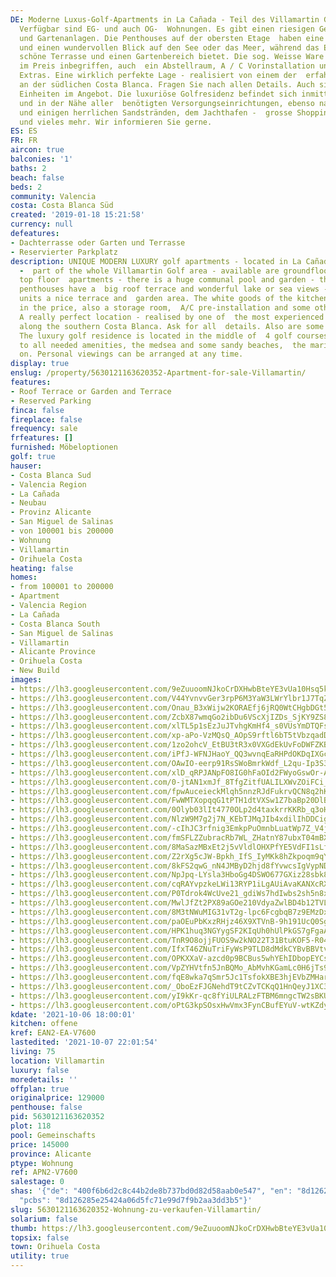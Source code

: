 ```yaml
---
DE: Moderne Luxus-Golf-Apartments in La Cañada - Teil des Villamartin Golf Gebiets.
  Verfügbar sind EG- und auch OG-  Wohnungen. Es gibt einen riesigen Gemeinschaftspool
  und Gartenanlagen. Die Penthouses auf der obersten Etage  haben eine große Dachterrasse
  und einen wundervollen Blick auf den See oder das Meer, während das Erdgeschoss  eine
  schöne Terrasse und einen Gartenbereich bietet. Die sog. Weisse Ware der Küche ist
  im Preis inbegriffen, auch  ein Abstellraum, A / C Vorinstallation und einige andere
  Extras. Eine wirklich perfekte Lage - realisiert von einem der  erfahrensten Familienunternehmen
  an der südlichen Costa Blanca. Fragen Sie nach allen Details. Auch sind einige 3  Sz
  Einheiten im Angebot. Die luxuriöse Golfresidenz befindet sich inmitten von 4 Golfplätzen
  und in der Nähe aller  benötigten Versorgungseinrichtungen, ebenso nahe zum Meer
  und einigen herrlichen Sandstränden, dem Jachthafen -  grosse Shopping-Zentren -
  und vieles mehr. Wir informieren Sie gerne.
ES: ES
FR: FR
aircon: true
balconies: '1'
baths: 2
beach: false
beds: 2
community: Valencia
costa: Costa Blanca Süd
created: '2019-01-18 15:21:58'
currency: null
defeatures:
- Dachterrasse oder Garten und Terrasse
- Reservierter Parkplatz
description: UNIQUE MODERN LUXURY golf apartments - located in La Cañada (La Canyada)
  -  part of the whole Villamartin Golf area - available are groundfloor and also
  top floor  apartments - there is a huge communal pool and garden - the top floor
  penthouses have a  big roof terrace and wonderful lake or sea views - the groundfloor
  units a nice terrace and  garden area. The white goods of the kitchen are included
  in the price, also a storage room,  A/C pre-installation and some other extras.
  A really perfect location - realised by one of  the most experienced family builders
  along the southern Costa Blanca. Ask for all  details. Also are some 3bed available.
  The luxury golf residence is located in the middle of  4 golf courses and close
  to all needed amenities, the medsea and some sandy beaches,  the marina - and so
  on. Personal viewings can be arranged at any time.
display: true
enslug: /property/5630121163620352-Apartment-for-sale-Villamartin/
features:
- Roof Terrace or Garden and Terrace
- Reserved Parking
finca: false
fireplace: false
frequency: sale
frfeatures: []
furnished: Möbeloptionen
golf: true
hauser:
- Costa Blanca Sud
- Valencia Region
- La Cañada
- Neubau
- Provinz Alicante
- San Miguel de Salinas
- von 100001 bis 200000
- Wohnung
- Villamartin
- Orihuela Costa
heating: false
homes:
- from 100001 to 200000
- Apartment
- Valencia Region
- La Cañada
- Costa Blanca South
- San Miguel de Salinas
- Villamartin
- Alicante Province
- Orihuela Costa
- New Build
images:
- https://lh3.googleusercontent.com/9eZuuoomNJkoCrDXHwbBteYE3vUa10Hsq5ktROuu_g6D2bW105HjXDX01E77siW9GpyY58t3Z6J4DFK6Dby1R_kTSqBVKkULeQ=w640-rj-e30-l100
- https://lh3.googleusercontent.com/V44YvnvvGer3rpP6M3YaW3LWrYlbr1J7TqZSi0rzI7o27PdL5jeHhz8XeSB8dINKMTRp1n0lzmTElaZFsTR5Od2AcitvuE6soEE=w640-rj-e30-l100
- https://lh3.googleusercontent.com/Onau_B3xWijw2KORAEfj6jRQ0WtCHgbDGt5toyQzom2Kk0chQ7Tfw8XILAm5yRiTdcl8aKsESDDOY5FpwMDQ314eq1A691auGw=w640-rj-e30-l100
- https://lh3.googleusercontent.com/ZcbX87wmqGo2ibDu6VScXjIZDs_SjKY9ZS82JftLe2BpmpyRjAKQimvDLLcyqLFvoHvWmp2Nj7qFN5aUqWbJwzlju_dxsp2sMA=w640-rj-e30-l100
- https://lh3.googleusercontent.com/xlTL5p1sEzJuJTvhgKmHf4_s0VUsYmDTQFs8rCjliY2rtWCFNOOlivM_MF50iZe_W3hAl7CRSmK2SxxGr2rcm_fpeuCUkVpV=w640-rj-e30-l100
- https://lh3.googleusercontent.com/xp-aPo-VzMQsQ_AOpS9rftl6bT5tVbzqadDwqatqsUQJhN3aRnLtS7Ryim9Ts2Na2QF4AqgiyQUwgB2omfDF7vll53wFq4LOQg=w640-rj-e30-l100
- https://lh3.googleusercontent.com/1zo2ohcV_EtBU3tR3x0VXGdEkUvFoDWFZKBpeTI4n_zUbeAO6m1fCLE-id2pHnaGl8ZOJGbSFyfHVqjhr6hd2mKpz_C8ZXXw6A=w640-rj-e30-l100
- https://lh3.googleusercontent.com/iPfJ-WFNJHaoY_QQ3wvnqEaRHPdOKDqIXGc8sntNs7Z7Sv0yAEWLFugF5Pm87pjwFn6cpRPejO_Z4NFTj9I2SyD2jnqsO80Yhg=w640-rj-e30-l100
- https://lh3.googleusercontent.com/OAwIO-eerp91RsSWoBmrkWdf_L2qu-Ip3S3yHEqvVzZuNG8ZyLk4wDPQxCDw6P4xASxfJUvotXwdSMaMUAzMHsSavXyCkGrK=w640-rj-e30-l100
- https://lh3.googleusercontent.com/xlD_qRPJANpFO8IG0hFaOId2FWyoGswOr-ApIj0INlY-QbYfA23R1LrPJ2aIcvyqmpCyL9v53etAbw1zYctSKEeSZXFWd44c=w640-rj-e30-l100
- https://lh3.googleusercontent.com/0-jtAN1xmJf_8TfgZitfUALILXWvZOiFCi_kGDrLC0wdtjrDsWUiFeThjikMy8VASD2HhQLJAyx63JWWhsVcZJjqTvsrBss7pQ=w640-rj-e30-l100
- https://lh3.googleusercontent.com/fpwAuceieckMlqh5nnzRJdFukrvQCN8q2hKa-wtlUReyo-KncgvP7VNp04vDY7y12A94a9Q6jQR7wcUy4uyDagiG7hT2DCzs=w640-rj-e30-l100
- https://lh3.googleusercontent.com/FwWMTXopqqG1tPTH1dtVXSw1Z7baBp20DlB72_tOVN-ehoGhKzQWyTDhuFfb8ZA1NExHleyjsJCjF_hhWeYJ0iFstnlejlNNWw=w640-rj-e30-l100
- https://lh3.googleusercontent.com/0Olyb03lIt4770OLp2d4taxkrrKKRb_q3oHMjfta4k6P8xh2KyE_b82GPEXWWlhVUSjJm3jqlzyAajkjEWnEByPn5XPIOddN5g=w640-rj-e30-l100
- https://lh3.googleusercontent.com/NlzW9M7g2j7N_KEbTJMqJIb4xdilIhDDCigTiSdWSSrvIvTo3_KMuNKvOnfzpzhgAnFuM6eC5RNpSJ2qH0SYEU9Axpy92ijq=w640-rj-e30-l100
- https://lh3.googleusercontent.com/-cIhJC3rfnig3EmkpPuOmnbLuatWp7Z_V4j7zGDdwvZu-Mc9rP4ra-47Wh5rXbyDwN7rLe0lu8fP8WP2jnm-_ExyyY9iw0q8rHU=w640-rj-e30-l100
- https://lh3.googleusercontent.com/fmSFLZZubracRb7WL_ZHatnY87ubxT04mBXZhaJbNzjsy9DNH5KpRwTq-tylKju3p0Lg6jMnER2X9o3_VFcZEz_a8hH8nnJ6iA=w640-rj-e30-l100
- https://lh3.googleusercontent.com/8MaSazMBxEt2j5vVldlOHXPfYE5VdFI1sLfRIdhknccg_XB1DeJHt1KbqEm8Oh4UcfsGN-ILrb79u-5t8jrEvB7aA58BgppTSU4=w640-rj-e30-l100
- https://lh3.googleusercontent.com/Z2rXg5cJW-Bpkh_IfS_IyMKk8hZkpoqm9qY148wQZx15iYo3Kvwivl-Pzd1WQNl4cRsRIKo_H-mxA3SeWXkG2mg6w8HRg6Xj_k0=w640-rj-e30-l100
- https://lh3.googleusercontent.com/8kFS2qwG_nN4JMByD2hjd8fYvwcsIgVypNDa2831RJZQVzqkHCDxGQUkY1iVJeIMzogeqO39Y-hjBV2juOQ0Klpc60rAL5bOuCQ=w640-rj-e30-l100
- https://lh3.googleusercontent.com/NpJpq-LYsla3HboGg4DSWO677GXiz28sbk8dE-lJrTYNyQ2cnlNW_3Unlb0NO97XsCw6Bgs959VZ5paN2aPYDGsdDJvUnCHmYbY=w640-rj-e30-l100
- https://lh3.googleusercontent.com/cqRAYvpzkeLWi13RYP1iLgAUiAvaKANXcRXDan2lEi70xUxuK4wgBhjZ40cjNs92GhyF1E9UOUDZV7kCP2izUFuk61D-kJcVW2M=w640-rj-e30-l100
- https://lh3.googleusercontent.com/P0Tdrok4WcUve21_gdiWs7hdIwbs2sh5n8xeK-mEBgeehzrlKegZhcHmShmOBuWz0EjcQNmFRD5mFv0CXFRRxzd_cMywObCJzg=w640-rj-e30-l100
- https://lh3.googleusercontent.com/MwlJfZt2PX89aGOe210VdyaZwlBD4b12TVLUyYWJwz5WF3VVwuoCHa_0X7xCEfhJxdvYQBh3iNKQ7kiGECKNY90KheuimqMa=w640-rj-e30-l100
- https://lh3.googleusercontent.com/8M3tNWuMIG31vT2g-lpc6FcgbqB7z9EMzDxsW1Qou4nBwROLdhwiWwbHZvJdAwIAB99B8VQ6i-poNmtaDolzdPTId1hTg9KWDA=w640-rj-e30-l100
- https://lh3.googleusercontent.com/paOEuPbKxzRHjz46X9XTVnB-9h191UcQ0SgavmB7Z3kVFPxmQZFpv-oUmAFnKjnt5OqVpnmT-e_SZ7Dlq3hoNDFhKf-TVGHu7A=w640-rj-e30-l100
- https://lh3.googleusercontent.com/HPK1huq3NGYygSF2KIqUh0hUlPkGS7gFgaARlYawXxwEoQBiJxh3SM1bw0sA9QSWDvSF0yz1jgnuMpIT1b-PRooM4GsoZBvY3g=w640-rj-e30-l100
- https://lh3.googleusercontent.com/TnR9O8ojjFUOS9w2kNO22T31BtuKOF5-R04yqr98cmkLeVy3RIyfGT97eQf0-OI6cluuTffrov3Ju_06orsG71lTQMxoKo0A6w=w640-rj-e30-l100
- https://lh3.googleusercontent.com/IfxT46ZNuTriFyWsP9TLD8dMdkCYBvBBVtvrXUr2kKTx7eqtNrjx28hYCZ4fSJkM-njcqTJWEwbl6-c59kTdWSafLnN0Ps-NJg=w640-rj-e30-l100
- https://lh3.googleusercontent.com/OPKXXaV-azcd0p9BCBus5whYEhIDbopEYCsHHFE784LRVa_bH7VVW0ffg3Rug6Dox8QXqbyJ9pytqAnjMA0tpUmAWoqiBS8Rww=w640-rj-e30-l100
- https://lh3.googleusercontent.com/VpZYHVtfn5JnBQMo_AbMvhKGamLc0H6jTs9899dL12d30cmgsaKzd33FYBnjD-74QJOj1daVBu2U9ZoxcDO8Jck00LZWlbPnaQ=w640-rj-e30-l100
- https://lh3.googleusercontent.com/fqE8wka7qSmr5Jc1TsfokXBE3hjEVbZMHar0EGaQdr1_stjA5J_IyAsVHVTi8rq7dv9PC-qea4RfU9MYurV7LV4QnwtqmlLWPQ=w640-rj-e30-l100
- https://lh3.googleusercontent.com/_OboEzFJGNehdT9tCZvTCKqQ1HnQeyJ1XC3k8DbngzX6VeU7pgnYoM9MYPhrelEWLmGBlAKx5aabh0XvgmMMtt2MFYesF2Bt-U4=w640-rj-e30-l100
- https://lh3.googleusercontent.com/yI9kKr-qc8fYiULRALzFTBM6mngcTW2sBKU7j5PHOoxLwgI8kyufeBHEa765MfTU-NZMbbRLrL1z_L4N4sA4Nr9pKOtiK3mT=w640-rj-e30-l100
- https://lh3.googleusercontent.com/oPtG3kpSOsxHwVmx3FynCBufEYuV-wtKZdyG69ADsA_a40QAKWWBjzvJ_gB32W8o0p2mtzZL_NkA3W20oTdWQFOTd7P-5Cb48Ks=w640-rj-e30-l100
kdate: '2021-10-06 18:00:01'
kitchen: offene
kref: EAN2-EA-V7600
lastedited: '2021-10-07 22:01:54'
living: 75
location: Villamartin
luxury: false
moredetails: ''
offplan: true
originalprice: 129000
penthouse: false
pid: 5630121163620352
plot: 118
pool: Gemeinschafts
price: 145000
province: Alicante
ptype: Wohnung
ref: APN2-V7600
salestage: 0
shas: '{"de": "400f6b6d2c8c44b2de8b737bd0d82d58aab0e547", "en": "8d126285e25424a06d5fc71e99d7f9b2aa3dd3b5",
  "pcbs": "8d126285e25424a06d5fc71e99d7f9b2aa3dd3b5"}'
slug: 5630121163620352-Wohnung-zu-verkaufen-Villamartin/
solarium: false
thumb: https://lh3.googleusercontent.com/9eZuuoomNJkoCrDXHwbBteYE3vUa10Hsq5ktROuu_g6D2bW105HjXDX01E77siW9GpyY58t3Z6J4DFK6Dby1R_kTSqBVKkULeQ=w400-h240-n-rj-e30-l100
topsix: false
town: Orihuela Costa
utility: true
---
```

